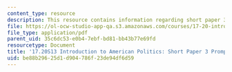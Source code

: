 ```yaml
---
content_type: resource
description: This resource contains information regarding short paper 3 prompt.
file: https://ol-ocw-studio-app-qa.s3.amazonaws.com/courses/17-20-introduction-to-american-politics-spring-2013/be88b29625d1d904786f23de94df6d59_MIT17_20S13_Paper3Prompt.pdf
file_type: application/pdf
parent_uid: 35c6dc53-e0b4-7ebf-bd81-bb43b77e69fd
resourcetype: Document
title: '17.20S13 Introduction to American Politics: Short Paper 3 Prompt'
uid: be88b296-25d1-d904-786f-23de94df6d59
---
```

